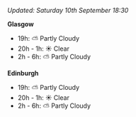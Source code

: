 *Updated: Saturday 10th September 18:30*

**Glasgow**

* 19h: :partly_sunny: Partly Cloudy
* 20h - 1h: :sunny: Clear
* 2h - 6h: :partly_sunny: Partly Cloudy

**Edinburgh**

* 19h: :partly_sunny: Partly Cloudy
* 20h - 1h: :sunny: Clear
* 2h - 6h: :partly_sunny: Partly Cloudy
